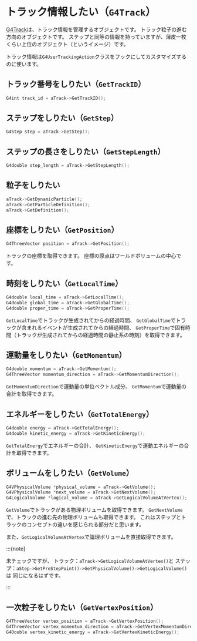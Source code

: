 # トラック情報したい（``G4Track``）

[G4Track](https://geant4.kek.jp/Reference/11.2.0/classG4Track.html)は、トラック情報を管理するオブジェクトです。
トラック粒子の進む方向のオブジェクトです。
ステップと同等の情報を持っていますが、薄皮一枚くらい上位のオブジェクト（というイメージ）です。

トラック情報は``G4UserTrackingAction``クラスをフックにしてカスタマイズするのに使います。

## トラック番号をしりたい（``GetTrackID``）

```cpp
G4int track_id = aTrack->GetTrackID();
```

## ステップをしりたい（``GetStep``）

```cpp
G4Step step = aTrack->GetStep();
```

## ステップの長さをしりたい（``GetStepLength``）

```cpp
G4double step_length = aTrack->GetStepLength();
```

## 粒子をしりたい

```cpp
aTrack->GetDynamicParticle();
aTrack->GetParticleDefinition();
aTrack->GetDefinition();
```

## 座標をしりたい（``GetPosition``）

```cpp
G4ThreeVector position = aTrack->GetPosition();
```

トラックの座標を取得できます。
座標の原点はワールドボリュームの中心です。

## 時刻をしりたい（``GetLocalTime``）

```cpp
G4double local_time = aTrack->GetLocalTime();
G4double global_time = aTrack->GetGlobalTime();
G4double proper_time = aTrack->GetProperTime();
```

``GetLocalTime``でトラックが生成されてからの経過時間、
``GetGlobalTime``でトラックが含まれるイベントが生成されてからの経過時間、
``GetProperTime``で固有時間（トラックが生成されてからの経過時間の静止系の時刻）を取得できます。

## 運動量をしりたい（``GetMomentum``）

```cpp
G4double momentum = aTrack->GetMomentum();
G4ThreeVector momentum_direction = aTrack->GetMomentumDirection();
```

``GetMomentumDirection``で運動量の単位ベクトル成分、
``GetMomentum``で運動量の合計を取得できます。

## エネルギーをしりたい（``GetTotalEnergy``）

```cpp
G4double energy = aTrack->GetTotalEnergy();
G4double kinetic_energy = aTrack->GetKineticEnergy();
```

``GetTotalEnergy``でエネルギーの合計、
``GetKineticEnergy``で運動エネルギーの合計を取得できます。

## ボリュームをしりたい（``GetVolume``）

```cpp
G4VPhysicalVolume *physical_volume = aTrack->GetVolume();
G4VPhysicalVolume *next_volume = aTrack->GetNextVolume();
G4LogicalVolume *logical_volume = aTrack->GetLogicalVolumeAtVertex();
```

``GetVolume``でトラックがある物理ボリュームを取得できます。
``GetNextVolume``で、トラックの進む先の物理ボリュームも取得できます。
これはステップとトラックのコンセプトの違いを感じられる部分だと思います。

また、``GetLogicalVolumeAtVertex``で論理ボリュームを直接取得できます。

:::{note}

未チェックですが、
トラック：``aTrack->GetLogicalVolumeAtVertex()``と
ステップ：``aStep->GetPreStepPoint()->GetPhysicalVolume()->GetLogicalVolume()``は
同じになるはずです。

:::

## 一次粒子をしりたい（``GetVertexPosition``）

```cpp
G4ThreeVector vertex_position = aTrack->GetVertexPosition();
G4ThreeVector vertex_momentum_direction = aTrack->GetVertexMomentumDirection();
G4Double vertex_kinetic_energy = aTrack->GetVertexKineticEnergy();
```
